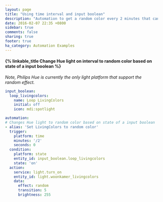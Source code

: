 ```yaml
---
layout: page
title: "Using time interval and input boolean"
description: "Automation to get a random color every 2 minutes that can be turned on/off."
date: 2016-02-07 22:35 +0800
sidebar: true
comments: false
sharing: true
footer: true
ha_category: Automation Examples
---
```


#### {% linkable_title Change Hue light on interval to random color based on state of a input boolean  %}

_Note, Philips Hue is currently the only light platform that support the random effect._

```yaml
input_boolean:
  loop_livingcolors:
    name: Loop LivingColors
    initial: off
    icon: mdi:spotlight

automation:
# Changes Hue light to random color based on state of a input boolean
- alias: 'Set LivingColors to random color'
  trigger:
    platform: time
    minutes: '/2'
    seconds: 0
  condition:
    platform: state
    entity_id: input_boolean.loop_livingcolors
    state: 'on'
  action:
    service: light.turn_on
    entity_id: light.woonkamer_livingcolors
    data:
      effect: random
      transition: 5
      brightness: 255
```
